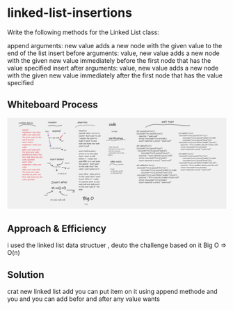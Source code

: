 # linked-list-insertions

Write the following methods for the Linked List class:

append
arguments: new value
adds a new node with the given value to the end of the list
insert before
arguments: value, new value
adds a new node with the given new value immediately before the first node that has the value specified
insert after
arguments: value, new value
adds a new node with the given new value immediately after the first node that has the value specified

## Whiteboard Process
![photo](linked-list-insertions.png)

## Approach & Efficiency
i used the linked list data structuer , deuto the challenge based on it Big O => O(n)


## Solution
crat new linked list add you can put item on it using append methode and you  and you can add befor and after any value wants